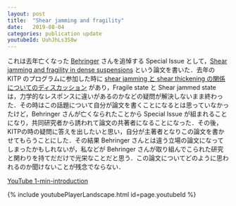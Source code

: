 ```yaml
---
layout: post
title:  "Shear jamming and fragility"
date:   2019-08-04
categories: publication update
youtubeId: UuhJhLs3S8w
---
```

これは去年亡くなった [Behringer](https://today.duke.edu/2018/07/physics-professor-robert-p-behringer-dies-69) さんを追悼する Special Issue として，[Shear jamming and fragility in dense suspensions](https://doi.org/10.1007/s10035-019-0931-5) という論文を書いた．去年の KITP のプログラムに参加した時に [shear jamming と shear thickening の関係についてのディスカッション](http://online.kitp.ucsb.edu/online/suspensions18/discshear/) があり，Fragile state と Shear jammed state は，力学的なレスポンスに違いがあるのかなどの疑問が解決しないまま終わった．その時はこの話題について自分が論文を書くことになるとは思っていなかったけど，Behringer さんが亡くなられたことから Special Issue が組まれることになり，共同研究者から誘われて論文の共著者になることになった．その後，KITPの時の疑問に答えを出したいと思い，自分が主著者となりこの論文を書かせてもらうことにした．その結果 Behringer さんとは違う立場の論文になってしまったかもしれないが，私などが Behringer さんが取り組んでこられた研究と関わりを持てだだけで光栄なことだと思う．この論文についてどのように思われるのか聞けないことが残念でならない．

[YouTube 1-min-introduction](https://youtu.be/SoAVRjvwBKE)

{% include youtubePlayerLandscape.html id=page.youtubeId %}
